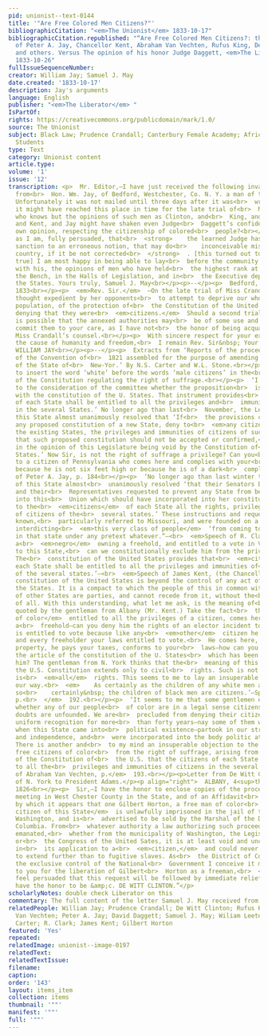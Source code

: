 ```yaml
---
pid: unionist--text-0144
title: '"Are Free Colored Men Citizens?"'
bibliographicCitation: "<em>The Unionist</em> 1833-10-17"
bibliographicCitation.republished: "“Are Free Colored Men Citizens?: the opinions
  of Peter A. Jay, Chancellor Kent, Abraham Van Vechten, Rufus King, De Witt Clinton
  and others. Versus The opinion of his honor Judge Daggett, <em>The Liberator</em>
  1833-10-26"
fullIssueSequenceNumber: 
creator: William Jay; Samuel J. May
date.created: '1833-10-17'
description: Jay's arguments
language: English
publisher: "<em>The Liberator</em> "
IsPartOf: 
rights: https://creativecommons.org/publicdomain/mark/1.0/
source: The Unionist
subject: Black Law; Prudence Crandall; Canterbury Female Academy; African-American
  Students
type: Text
category: Unionist content
article.type: 
volume: '1'
issue: '12'
transcription: <p>  Mr. Editor,—I have just received the following invaluable communication
  from<br>  Hon. Wm. Jay, of Bedford, Westchester, Co. N. Y. a man of the highest<br>  respectability.
  Unfortunately it was not mailed until three days after it was<br>  written; else
  it might have reached this place in time for the late trial of<br>  Miss Crandall,—and
  who knows but the opinions of such men as Clinton, and<br>  King, and Van Vechten,
  and Kent, and Jay might have shaken even Judge<br>  Daggett’s confidence in his
  own opinion, respecting the citizenship of colored<br>  people?<br></p><p>  Being,
  as I am, fully persuaded, that<br>  <strong>    the learned Judge has given his
  sanction to an erroneous notion, that may do<br>    inconceivable mischief in our
  country, if it be not corrected<br>  </strong>  . [this turned out to be all too
  true] I am most happy in being able to lay<br>  before the community in connection
  with his, the opinions of men who have held<br>  the highest rank at the Bar, on
  the Bench, in the Halls of Legislation, and in<br>  the Executive department of
  the States. Yours truly, Samuel J. May<br></p><p>--</p><p>  Bedford, 30<sup>th</sup>  Sept.
  1833<br></p><p>  <em>Rev. Sir.</em>  —On the late trial of Miss Crandall, it was
  thought expedient by her opponents<br>  to attempt to deprive our whole free colored
  population, of the protection of<br>  the Constitution of the United States, by
  denying that they were<br>  <em>citizens.</em>  Should a second trial be had, it
  is possible that the annexed authorities may<br>  be of some use and I will therefore
  commit them to your care, as I have not<br>  the honor of being acquainted with
  Miss Crandall’s counsel.<br></p><p>  With sincere respect for your exertions in
  the cause of humanity and freedom,<br>  I remain Rev. Sir&nbsp; Your very ob’t servant,
  WILLIAM JAY<br></p><p>--</p><p>  Extracts from ‘Reports of the proceedings and debates
  of the Convention of<br>  1821 assembled for the purpose of amending the Constitution
  of the State of<br>  New-Yor.’ By N.S. Carter and W.L. Stone.<br></p><p>  On a motion
  to insert the word ‘white’ before the words ‘male citizens’ in the<br>  article
  of the Constitution regulating the right of suffrage.<br></p><p>  ‘I would submit
  to the consideration of the committee whether the proposition<br>  is consistent
  with the constitution of the U. States. That instrument provides<br>  that ‘Citizens
  of each State shall be entitled to all the privileges and<br>  immunities of citizens
  in the several States.’ No longer ago than last<br>  November, the Legislature of
  this State almost unanimously resolved that ‘If<br>  the provisions contained in
  any proposed constitution of a new State, deny to<br>  <em>any citizens</em>  of
  the existing States, the privileges and immunities of citizens of such new<br>  State,
  that such proposed constitution should not be accepted or confirmed,<br>  the same
  in the opinion of this Legislature being void by the Constitution of<br>  the United
  States.’ Now Sir, is not the right of suffrage a privilege? Can you<br>  deny it
  to a citizen of Pennsylvania who comes here and complies with your<br>  laws, merely
  because he is not six feet high or because he is of a dark<br>  complexion.’ —Speech
  of Peter A. Jay, p. 184<br></p><p>  ‘No longer ago than last winter the Legislature
  of this State almost<br>  unanimously resolved ‘that their Senators be instructed
  and their<br>  Representatives requested to prevent any State from being admitted
  into this<br>  Union which should have incorporated into her constitution any provision<br>  denying
  to the<br>  <em>citizens</em>  of each State all the rights, privileges and immunities
  of citizens of the<br>  several states.’ These instructions and requests it is well
  known,<br>  particularly referred to Missouri, and were founded on a clause in her<br>  constitution
  interdicting<br>  <em>this very class of people</em>  ‘from coming to or settling
  in that state under any pretext whatever.”—<br>  <em>Speech of R. Clark, p. 189</em></p><p>  ‘Suppose
  a<br>  <em>negro</em>  owning a freehold, and entitled to a vote in Vermont, removes
  to this State,<br>  can we constitutionally exclude him from the privileges of voting?
  The<br>  constitution of the United States provides that<br>  <em>citizens</em>  of
  each State shall be entitled to all the privileges and immunities of<br>  citizens
  of the several states.’—<br>  <em>Speech of James Kent, (the Chancellor,) p.</em>  190<br></p><p>  ‘The
  constitution of the United States is beyond the control of any act of any<br>  of
  the States. It is a compact to which the people of this in common with<br>  those
  of other States are parties, and cannot recede from it, without the<br>  consent
  of all. With this understanding, what let me ask, is the meaning of<br>  the provision
  quoted by the gentleman from Albany (Mr. Kent.) Take the fact<br>  that a<br>  <em>citizen
  of color</em>  entitled to all the privileges of a citizen, comes here—he purchases
  a<br>  freehold—can you deny him the rights of an elector incident to his freehold?<br>  He
  is entitled to vote because like any<br>  <em>other</em>  citizen he is a freeholder,
  and every freeholder your laws entitled to vote.<br>  He comes here, he purchases
  property, he pays your taxes, conforms to your<br>  laws—how can you then under
  the article of the constitution of the U. States<br>  which has been read exclude
  him? The gentleman from N. York thinks that the<br>  meaning of this provision in
  the U.S. Constitution extends only to civil<br>  rights. Such is not the text, it
  is<br>  <em>all</em>  rights. This seems to me to lay an insuperable barrier in
  our way.<br>  <em>    As certainly as the children of any white men are citizens,
  so<br>    certainly&nbsp; the children of black men are citizens.’—Speech of Rufus<br>    King,
  p.<br>  </em>  192.<br></p><p>  ‘It seems to me that some gentlemen entertain doubts
  whether any of our people<br>  of color are in a legal sense citizens; but these
  doubts are unfounded. We are<br>  precluded from denying their citizenship by our
  uniform recognition for more<br>  than forty years—nay some of them were citizens
  when this State came into<br>  political existence—partook in our struggle for freedom
  and independence, and<br>  were incorporated into the body politic at its creation.
  There is another and<br>  to my mind an insuperable objection to the exclusion of
  free citizens of color<br>  from the right of suffrage, arising from the provision
  of the Constitution of<br>  the U.S. that the citizens of each State shall be entitled
  to all the<br>  privileges and immunities of citizens in the several States.’—<br>  <em>Speech
  of Abraham Van Vechten, p.</em>  193.<br></p><p>Letter from De Witt Clinton, Governor
  of N. York to President Adams.</p><p align="right">  ALBANY, 4<sup>th</sup>  Sept.
  1826<br></p><p>  Sir,—I have the honor to enclose copies of the proceedings of a&nbsp;<br>  respectable
  meeting in West Chester County in the State, and of an Affidavit<br>  of John Owen,
  by which it appears that one Gilbert Horton, a free man of color<br>  <em>and a
  citizen of this State</em>  is unlawfully imprisoned in the jail of the city of
  Washington, and is<br>  advertised to be sold by the Marshal of the District of
  Columbia. From<br>  whatever authority a law authorizing such proceedings may have
  emanated,<br>  whether from the municipality of Washington, the Legislature of Maryland,
  or<br>  the Congress of the United Sates, it is at least void and unconstitutional
  in<br>  its application to a<br>  <em>citizen,</em>  and could never have intended
  to extend further than to fugitive slaves. As<br>  the District of Columbia is under
  the exclusive control of the National<br>  Government I conceive it my duty to apply
  to you for the liberation of Gilbert<br>  Horton as a freeman,<br>  <em>and a citizen,</em>  and
  feel persuaded that this request will be followed by immediate relief.<br></p><p>I
  have the honor to be &amp;c. DE WITT CLINTON.”</p>
scholarlyNotes: double check Liberator on this
commentary: The full content of the letter Samuel J. May received from William Jay
relatedPeople: William Jay; Prudence Crandall; De Witt Clinton; Rufus King; Abram
  Van Vechten; Peter A. Jay; David Daggett; Samuel J. May; Wiliam Leete Stone; N.S.
  Carter; R. Clark; James Kent; Gilbert Horton
featured: 'Yes'
repeated: 
relatedImage: unionist--image-0197
relatedText: 
relatedTextIssue: 
filename: 
caption: 
order: '143'
layout: items_item
collection: items
thumbnail: '""'
manifest: '""'
full: '""'
---
```

